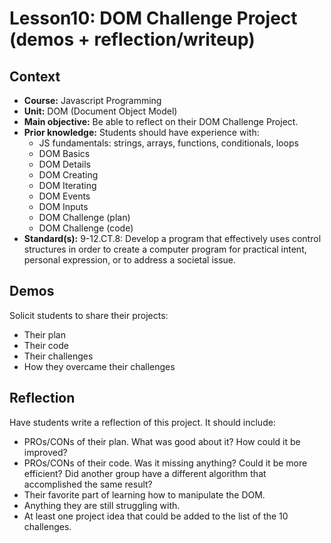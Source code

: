 # Lesson10: DOM Challenge Project (demos + reflection/writeup)


## Context
* **Course:** Javascript Programming
* **Unit:** DOM (Document Object Model)
* **Main objective:** Be able to reflect on their DOM Challenge Project.
* **Prior knowledge:** Students should have experience with:
  * JS fundamentals: strings, arrays, functions, conditionals, loops
  * DOM Basics
  * DOM Details
  * DOM Creating
  * DOM Iterating
  * DOM Events
  * DOM Inputs
  * DOM Challenge (plan)
  * DOM Challenge (code)
* **Standard(s):** 9-12.CT.8: Develop a program that effectively uses control structures in order to create a computer program for practical intent, personal expression, or to address a societal issue.


## Demos

Solicit students to share their projects:
* Their plan
* Their code
* Their challenges
* How they overcame their challenges

## Reflection

Have students write a reflection of this project. It should include:
* PROs/CONs of their plan. What was good about it? How could it be improved?
* PROs/CONs of their code. Was it missing anything? Could it be more efficient? Did another group have a different algorithm that accomplished the same result?
* Their favorite part of learning how to manipulate the DOM.
* Anything they are still struggling with.
* At least one project idea that could be added to the list of the 10 challenges.